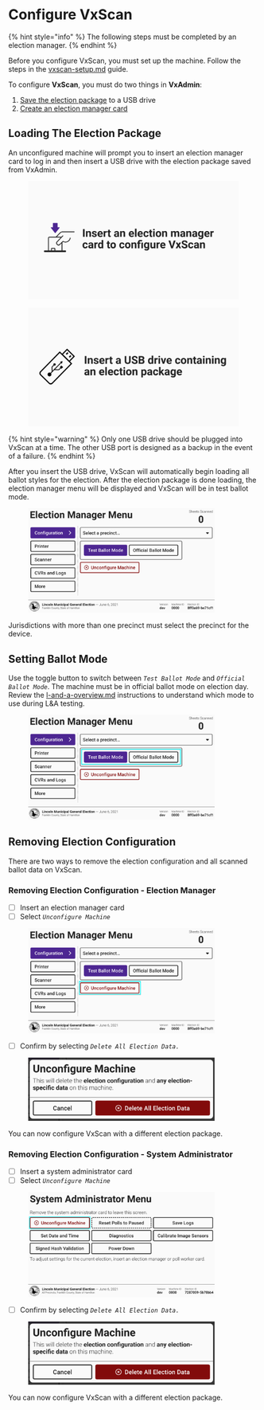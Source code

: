 # Configure VxScan

{% hint style="info" %}
The following steps must be completed by an election manager.
{% endhint %}

Before you configure VxScan, you must set up the machine. Follow the steps in the [vxscan-setup.md](../election-day-guides/vxscan-setup.md "mention") guide.

To configure **VxScan**, you must do two things in **VxAdmin**:

1. [Save the election package](../vxadmin-system-setup/save-election-package.md) to a USB drive
2. [Create an election manager card](../vxadmin-system-setup/programming-cards.md)

## Loading The Election Package

An unconfigured machine will prompt you to insert an election manager card to log in and then insert a USB drive with the election package saved from VxAdmin.&#x20;

<div><figure><img src="../.gitbook/assets/vxscan-insert-card.png" alt=""><figcaption></figcaption></figure> <figure><img src="../.gitbook/assets/vxscan-insert-usb-drive.png" alt=""><figcaption></figcaption></figure></div>

{% hint style="warning" %}
Only one USB drive should be plugged into VxScan at a time. The other USB port is designed as a backup in the event of a failure.
{% endhint %}

After you insert the USB drive, VxScan will automatically begin loading all ballot styles for the election. After the election package is done loading, the election manager menu will be displayed and VxScan will be in test ballot mode.

<figure><img src="../.gitbook/assets/election-manager-settings.png" alt="" width="375"><figcaption></figcaption></figure>

Jurisdictions with more than one precinct must select the precinct for the device.&#x20;

## Setting Ballot Mode

Use the toggle button to switch between _`Test Ballot Mode`_ and _`Official Ballot Mode`_. The machine must be in official ballot mode on election day.  Review the [l-and-a-overview.md](../logic-and-accuracy-pre-election-testing/l-and-a-overview.md "mention") instructions to understand which mode to use during L\&A testing.

<figure><img src="../.gitbook/assets/election-manager-settings copy.png" alt="" width="375"><figcaption></figcaption></figure>

## Removing Election Configuration

There are two ways to remove the election configuration and all scanned ballot data on VxScan.&#x20;

### Removing Election Configuration - Election Manager

* [ ] Insert an election manager card
* [ ] Select _`Unconfigure Machine`_

<figure><img src="../.gitbook/assets/election-manager-settings-unconfigure.png" alt="" width="375"><figcaption></figcaption></figure>

* [ ] Confirm by selecting _`Delete All Election Data.`_

<figure><img src="../.gitbook/assets/unconfigure-machine-screenshot-em.png" alt="" width="375"><figcaption></figcaption></figure>

You can now configure VxScan with a different election package.

### Removing Election Configuration - System Administrator

* [ ] Insert a system administrator card
* [ ] Select _`Unconfigure Machine`_

<figure><img src="../.gitbook/assets/vxscan-sys-admin-unconfigure-machine.png" alt="" width="375"><figcaption></figcaption></figure>

* [ ] Confirm by selecting _`Delete All Election Data.`_

<figure><img src="../.gitbook/assets/unconfigure-machine-screenshot-em.png" alt="" width="375"><figcaption></figcaption></figure>

You can now configure VxScan with a different election package.
